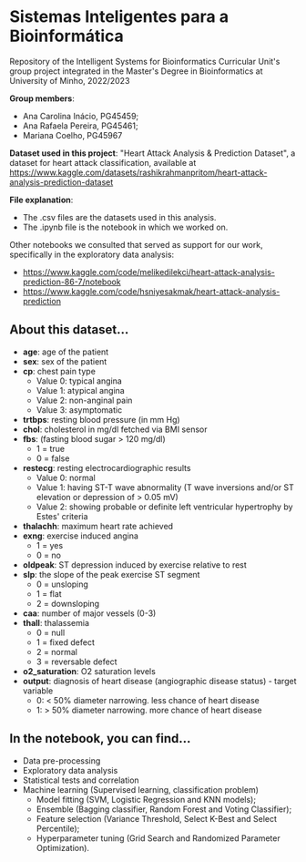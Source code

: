 # Sistemas Inteligentes para a Bioinformática
Repository of the Intelligent Systems for Bioinformatics Curricular Unit's group project integrated in the Master's Degree in Bioinformatics at University of Minho, 2022/2023

**Group members**:
- Ana Carolina Inácio, PG45459;
- Ana Rafaela Pereira, PG45461;
- Mariana Coelho, PG45967

**Dataset used in this project**:
"Heart Attack Analysis & Prediction Dataset", a dataset for heart attack classification, available at https://www.kaggle.com/datasets/rashikrahmanpritom/heart-attack-analysis-prediction-dataset

**File explanation**:
- The .csv files are the datasets used in this analysis.
- The .ipynb file is the notebook in which we worked on.

Other notebooks we consulted that served as support for our work, specifically in the exploratory data analysis:
- https://www.kaggle.com/code/melikedilekci/heart-attack-analysis-prediction-86-7/notebook
- https://www.kaggle.com/code/hsniyesakmak/heart-attack-analysis-prediction

## About this dataset...
- **age**: age of the patient
- **sex**: sex of the patient
- **cp**: chest pain type
  - Value 0: typical angina
  - Value 1: atypical angina
  - Value 2: non-anginal pain
  - Value 3: asymptomatic
- **trtbps**: resting blood pressure (in mm Hg)
- **chol**: cholesterol in mg/dl fetched via BMI sensor
- **fbs**: (fasting blood sugar > 120 mg/dl)
  - 1 = true
  - 0 = false
- **restecg**: resting electrocardiographic results
  - Value 0: normal
  - Value 1: having ST-T wave abnormality (T wave inversions and/or ST elevation or depression of > 0.05 mV)
  - Value 2: showing probable or definite left ventricular hypertrophy by Estes' criteria
- **thalachh**: maximum heart rate achieved
- **exng**: exercise induced angina
  - 1 = yes
  - 0 = no
- **oldpeak**: ST depression induced by exercise relative to rest
- **slp**: the slope of the peak exercise ST segment
  - 0 = unsloping
  - 1 = flat
  - 2 = downsloping
- **caa**: number of major vessels (0-3)
- **thall**: thalassemia
  - 0 = null
  - 1 = fixed defect
  - 2 = normal
  - 3 = reversable defect
- **o2_saturation**: O2 saturation levels
- **output**: diagnosis of heart disease (angiographic disease status) - target variable
  - 0: < 50% diameter narrowing. less chance of heart disease
  - 1: > 50% diameter narrowing. more chance of heart disease

## In the notebook, you can find...
- Data pre-processing
- Exploratory data analysis
- Statistical tests and correlation
- Machine learning (Supervised learning, classification problem)
  - Model fitting (SVM, Logistic Regression and KNN models);
  - Ensemble (Bagging classifier, Random Forest and Voting Classifier);
  - Feature selection (Variance Threshold, Select K-Best and Select Percentile);
  - Hyperparameter tuning (Grid Search and Randomized Parameter Optimization).
